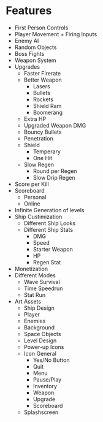 # Features
- First Person Controls
- Player Movement + Firing Inputs
- Enemy AI
- Random Objects
- Boss Fights
- Weapon System
- Upgrades
    - Faster Firerate
    - Better Weapon
        - Lasers
        - Bullets
        - Rockets
        - Shield Ram
        - Boomerang
    - Extra HP
    - Upgraded Weapon DMG
    - Bouncy Bullets
    - Penetration
    - Shield
        - Temperary
        - One Hit
    - Slow Regen
        - Round per Regen
        - Slow Drip Regen
- Score per Kill
- Scoreboard
    - Personal
    - Online
- Infinite Generation of levels
- Ship Custimization
    - Different Ship Looks
    - Different Ship Stats
        - DMG
        - Speed
        - Starter Weapon
        - HP
        - Regen Stat
- Monetization
- Different Modes
    - Wave Survival
    - Time Speedrun
    - Stat Run
- Art Assets
    - Ship Design
    - Player
    - Enemies
    - Background
    - Space Objects
    - Level Design
    - Power-up Icons
    - Icon General
        - Yes/No Button
        - Quit
        - Menu
        - Pause/Play
        - Inventory
        - Weapon
        - Upgrade
        - Scoreboard
    - Splashscreen

